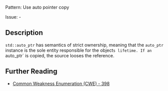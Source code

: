 Pattern: Use auto pointer copy

Issue: -

## Description

`std::auto_ptr` has semantics of strict ownership, meaning that the `auto_ptr` instance is the sole entity responsible for the object`s lifetime. If an `auto_ptr` is copied, the source looses the reference.

## Further Reading

* [Common Weakness Enumeration (CWE) - 398](https://cwe.mitre.org/data/definitions/398.html)